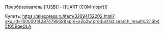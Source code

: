 Преобразователь [[USB]] - [[UART (COM-порт)]]

Купить: https://aliexpress.ru/item/32694152202.html?sku_id=10000014287479958&spm=a2g2w.productlist.search_results.2.16b45f05BqeOLA
